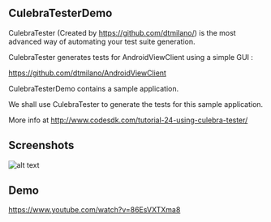 CulebraTesterDemo
-----------------

CulebraTester (Created by https://github.com/dtmilano/) is the most advanced way of automating your test suite generation.

CulebraTester generates tests for AndroidViewClient using a simple GUI :

https://github.com/dtmilano/AndroidViewClient

CulebraTesterDemo contains a sample application. 

We shall use CulebraTester to generate the tests for this sample application.

More info at http://www.codesdk.com/tutorial-24-using-culebra-tester/

Screenshots
-----------

![alt text](https://github.com/codesdk/culebra-tester-demo/blob/master/screenshots/screenshot_1.png "Screnshot 1")

Demo
----

https://www.youtube.com/watch?v=86EsVXTXma8
